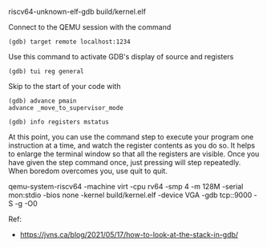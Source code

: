 riscv64-unknown-elf-gdb build/kernel.elf 

Connect to the QEMU session with the command

    (gdb) target remote localhost:1234

Use this command to activate GDB's display of source and registers

    (gdb) tui reg general

Skip to the start of your code with

    (gdb) advance pmain
    advance _move_to_supervisor_mode

    (gdb) info registers mstatus

At this point, you can use the command step to execute your program one instruction at a time, and watch the register contents as you do so. It helps to enlarge the terminal window so that all the registers are visible. Once you have given the step command once, just pressing <Return> will step repeatedly.
When boredom overcomes you, use quit to quit.


qemu-system-riscv64 -machine virt -cpu rv64 -smp 4 -m 128M  -serial mon:stdio -bios none -kernel build/kernel.elf -device VGA -gdb tcp::9000 -S -g -O0


Ref:
- https://jvns.ca/blog/2021/05/17/how-to-look-at-the-stack-in-gdb/
